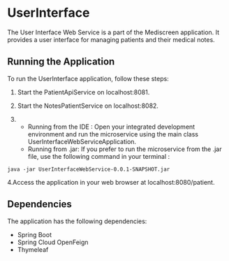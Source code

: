 # UserInterface

The User Interface Web Service is a part of the Mediscreen application. 
It provides a user interface for managing patients and their medical notes.

## Running the Application

To run the UserInterface application, follow these steps:

1. Start the PatientApiService on localhost:8081.

2. Start the NotesPatientService on localhost:8082.

3. - Running from the IDE : Open your integrated development environment and run the microservice 
     using the main class UserInterfaceWebServiceApplication.
   - Running from .jar: If you prefer to run the microservice from the .jar file, use the following command
     in your terminal :
```
java -jar UserInterfaceWebService-0.0.1-SNAPSHOT.jar
```

4.Access the application in your web browser at localhost:8080/patient.

## Dependencies

The application has the following dependencies:

- Spring Boot
- Spring Cloud OpenFeign
- Thymeleaf
